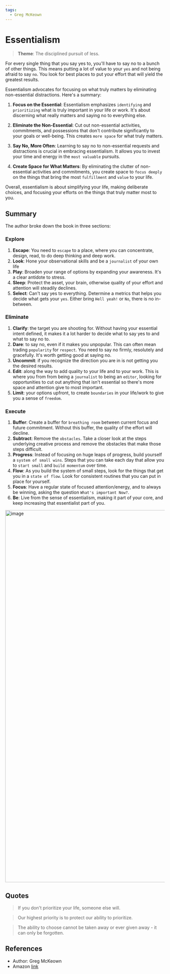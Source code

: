 ```yaml
---
tags:
  - Greg McKeown
---
```


# Essentialism

> **Theme**: The disciplined pursuit of less.

For every single thing that you say yes to, you'll have to say no to a bunch of other things. This means putting a lot of value to your `yes` and not being afraid to say `no`. You look for best places to put your effort that will yield the greatest results.

Essentialism advocates for focusing on what truly matters by eliminating non-essential distractions. Here's a summary:

1. **Focus on the Essential**: Essentialism emphasizes `identifying` and `prioritizing` what is truly important in your life or work. It's about discerning what really matters and saying no to everything else.

2. **Eliminate the Non-Essential**: Cut out non-essential activities, commitments, and possessions that don't contribute significantly to your goals or well-being. This creates `more space` for what truly matters.

3. **Say No, More Often**: Learning to say no to non-essential requests and distractions is crucial in embracing essentialism. It allows you to invest your time and energy in the `most valuable` pursuits.

4. **Create Space for What Matters**: By eliminating the clutter of non-essential activities and commitments, you create space to `focus deeply` on the things that bring the most `fulfillment` and `value` to your life.

Overall, essentialism is about simplifying your life, making deliberate choices, and focusing your efforts on the things that truly matter most to you.

## Summary

The author broke down the book in three sections:

### Explore

1. **Escape**: You need to `escape` to a place, where you can concentrate, design, read, to do deep thinking and deep work.
2. **Look**: Hone your observational skills and be a `journalist` of your own life
3. **Play**: Broaden your range of options by expanding your awareness. It's a clear antidote to stress.
4. **Sleep**: Protect the asset, your brain, otherwise quality of your effort and attention will steadily declines.
5. **Select**: Can't say yes to everything. Determine a metrics that helps you decide what gets your `yes`. Either bring `Hell yeah!` or `No`, there is no in-between.

### Eliminate

1. **Clarify**: the target you are shooting for. Without having your essential intent defined, it makes it a lot harder to decide what to say yes to and what to say no to.
2. **Dare**: to say no, even if it makes you unpopular. This can often mean trading `popularity` for `respect`. You need to say no firmly, resolutely and gracefully. It's worth getting good at saying no.
3. **Uncommit**: if you recognize the direction you are in is not getting you the desired results.
4. **Edit**: along the way to add quality to your life and to your work. This is where you from from being a `journalist` to being an `editor`, looking for opportunities to cut out anything that isn't essential so there's more space and attention give to most important.
5. **Limit**: your options upfront, to create `boundaries` in your life/work to give you a sense of `freedom`.

### Execute

1. **Buffer**: Create a buffer for `breathing room` between current focus and future commitment. Without this buffer, the quality of the effort will decline.
2. **Subtract**: Remove the `obstacles`. Take a closer look at the steps underlying creative process and remove the obstacles that make those steps difficult.
3. **Progress**: Instead of focusing on huge leaps of progress, build yourself a `system of small wins`. Steps that you can take each day that allow you to `start small` and `build momentum` over time.
4. **Flow**: As you build the system of small steps, look for the things that get you in a `state of flow`. Look for consistent routines that you can put in place for yourself.
5. **Focus**: Have a regular state of focused attention/energy, and to always be winning, asking the question `What's important Now?`.
6. **Be**: Live from the sense of essentialism, making it part of your core, and keep increasing that essentialist part of you.

<img width="1175" alt="image" src="https://github.com/learn-with-me/books-self-help/assets/5758132/75fe751a-a803-43a1-8111-fcc8eacc96ad">

## Quotes

> If you don't prioritize your life, someone else will.

> Our highest priority is to protect our ability to prioritize.

> The ability to choose cannot be taken away or ever given away - it can only be forgotten.

## References

- Author: Greg McKeown
- Amazon [link](https://a.co/d/eeknBeQ)

